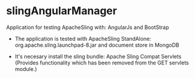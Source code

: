 # slingAngularManager

Application for testing ApacheSling  with: AngularJs and BootStrap

- The application is tested with ApacheSling StandAlone: org.apache.sling.launchpad-8.jar and document store in MongoDB

- It's  necesary install the sling bundle: Apache Sling Compat Servlets (Provides functionality which has been removed from the GET servlets module.)